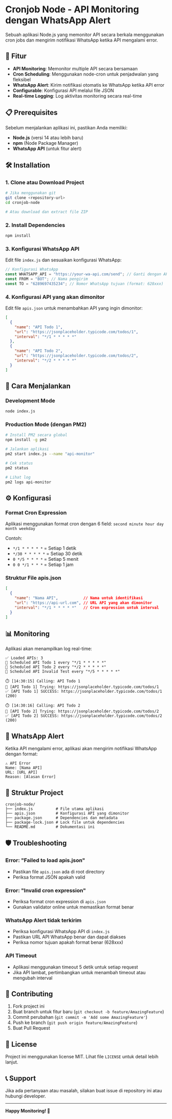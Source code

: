 # Cronjob Node - API Monitoring dengan WhatsApp Alert

Sebuah aplikasi Node.js yang memonitor API secara berkala menggunakan cron jobs dan mengirim notifikasi WhatsApp ketika API mengalami error.

## 🚀 Fitur

- **API Monitoring**: Memonitor multiple API secara bersamaan
- **Cron Scheduling**: Menggunakan node-cron untuk penjadwalan yang fleksibel
- **WhatsApp Alert**: Kirim notifikasi otomatis ke WhatsApp ketika API error
- **Configurable**: Konfigurasi API melalui file JSON
- **Real-time Logging**: Log aktivitas monitoring secara real-time

## 📋 Prerequisites

Sebelum menjalankan aplikasi ini, pastikan Anda memiliki:

- **Node.js** (versi 14 atau lebih baru)
- **npm** (Node Package Manager)
- **WhatsApp API** (untuk fitur alert)

## 🛠️ Installation

### 1. Clone atau Download Project

```bash
# Jika menggunakan git
git clone <repository-url>
cd cronjob-node

# Atau download dan extract file ZIP
```

### 2. Install Dependencies

```bash
npm install
```

### 3. Konfigurasi WhatsApp API

Edit file `index.js` dan sesuaikan konfigurasi WhatsApp:

```javascript
// Konfigurasi WhatsApp
const WHATSAPP_API = "https://your-wa-api.com/send"; // Ganti dengan API WhatsApp Anda
const FROM = "BOT"; // Nama pengirim
const TO = "6289697435234"; // Nomor WhatsApp tujuan (format: 628xxx)
```

### 4. Konfigurasi API yang akan dimonitor

Edit file `apis.json` untuk menambahkan API yang ingin dimonitor:

```json
[
  {
    "name": "API Todo 1",
    "url": "https://jsonplaceholder.typicode.com/todos/1",
    "interval": "*/1 * * * * *"
  },
  {
    "name": "API Todo 2", 
    "url": "https://jsonplaceholder.typicode.com/todos/2",
    "interval": "*/2 * * * * *"
  }
]
```

## 🚀 Cara Menjalankan

### Development Mode

```bash
node index.js
```

### Production Mode (dengan PM2)

```bash
# Install PM2 secara global
npm install -g pm2

# Jalankan aplikasi
pm2 start index.js --name "api-monitor"

# Cek status
pm2 status

# Lihat log
pm2 logs api-monitor
```

## ⚙️ Konfigurasi

### Format Cron Expression

Aplikasi menggunakan format cron dengan 6 field: `second minute hour day month weekday`

Contoh:
- `*/1 * * * * *` = Setiap 1 detik
- `*/30 * * * * *` = Setiap 30 detik  
- `0 */5 * * * *` = Setiap 5 menit
- `0 0 */1 * * *` = Setiap 1 jam

### Struktur File apis.json

```json
[
  {
    "name": "Nama API",           // Nama untuk identifikasi
    "url": "https://api-url.com", // URL API yang akan dimonitor
    "interval": "*/1 * * * * *"   // Cron expression untuk interval
  }
]
```

## 📊 Monitoring

Aplikasi akan menampilkan log real-time:

```
✅ Loaded APIs: 3
📆 Scheduled API Todo 1 every "*/1 * * * * *"
📆 Scheduled API Todo 2 every "*/2 * * * * *"
📆 Scheduled API Invalid Test every "*/5 * * * * *"

⏱️ [14:30:15] Calling: API Todo 1
🔄 [API Todo 1] Trying: https://jsonplaceholder.typicode.com/todos/1
✅ [API Todo 1] SUCCESS: https://jsonplaceholder.typicode.com/todos/1 (200)

⏱️ [14:30:16] Calling: API Todo 2
🔄 [API Todo 2] Trying: https://jsonplaceholder.typicode.com/todos/2
✅ [API Todo 2] SUCCESS: https://jsonplaceholder.typicode.com/todos/2 (200)
```

## 🔔 WhatsApp Alert

Ketika API mengalami error, aplikasi akan mengirim notifikasi WhatsApp dengan format:

```
⚠️ API Error
Name: [Nama API]
URL: [URL API]
Reason: [Alasan Error]
```

## 📁 Struktur Project

```
cronjob-node/
├── index.js          # File utama aplikasi
├── apis.json         # Konfigurasi API yang dimonitor
├── package.json      # Dependencies dan metadata
├── package-lock.json # Lock file untuk dependencies
└── README.md         # Dokumentasi ini
```

## 🛡️ Troubleshooting

### Error: "Failed to load apis.json"
- Pastikan file `apis.json` ada di root directory
- Periksa format JSON apakah valid

### Error: "Invalid cron expression"
- Periksa format cron expression di `apis.json`
- Gunakan validator online untuk memastikan format benar

### WhatsApp Alert tidak terkirim
- Periksa konfigurasi WhatsApp API di `index.js`
- Pastikan URL API WhatsApp benar dan dapat diakses
- Periksa nomor tujuan apakah format benar (628xxx)

### API Timeout
- Aplikasi menggunakan timeout 5 detik untuk setiap request
- Jika API lambat, pertimbangkan untuk menambah timeout atau mengubah interval

## 🤝 Contributing

1. Fork project ini
2. Buat branch untuk fitur baru (`git checkout -b feature/AmazingFeature`)
3. Commit perubahan (`git commit -m 'Add some AmazingFeature'`)
4. Push ke branch (`git push origin feature/AmazingFeature`)
5. Buat Pull Request

## 📄 License

Project ini menggunakan license MIT. Lihat file `LICENSE` untuk detail lebih lanjut.

## 📞 Support

Jika ada pertanyaan atau masalah, silakan buat issue di repository ini atau hubungi developer.

---

**Happy Monitoring! 🚀** 
